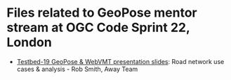 # Files related to GeoPose mentor stream at OGC Code Sprint 22, London

 * [Testbed-19 GeoPose & WebVMT presentation slides](./20231030_T19GeoPose.pdf): Road network use cases & analysis - Rob Smith, Away Team
